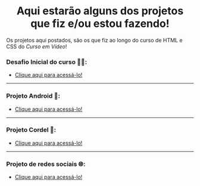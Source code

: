 <h1 align="center">Aqui estarão alguns dos projetos que fiz e/ou estou fazendo!</h1>
<p>Os projetos aqui postados, são os que fiz ao longo do curso de HTML e CSS do <i>Curso em Vídeo</i>!</p>

### Desafio Inicial do curso :vulcan_salute::nerd_face::
- <a href="https://jhon-victor-ramos.github.io/HTML-CSS/Desafios/d09/" target="_blank">Clique aqui para acessá-lo!</a>
<hr>

### Projeto Android :robot::
- <a href="https://jhon-victor-ramos.github.io/projeto-android/" target="_blank">Clique aqui para acessá-lo!</a>
<hr>

### Projeto Cordel :closed_book::
- <a target="_blank" href="https://jhon-victor-ramos.github.io/HTML-CSS_ofc/PROJETOS/Projeto-Cordel/">Clique aqui para acessá-lo!</a>
<hr>

### Projeto de redes sociais :globe_with_meridians::

- <a target="_blank" href="https://jhon-victor-ramos.github.io/HTML-CSS_ofc/PROJETOS/Projeto-Social/">Clique aqui para acessá-lo!</a>